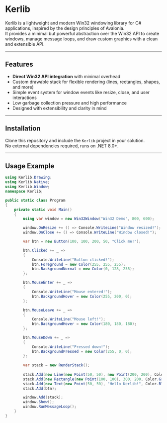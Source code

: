 # Kerlib

Kerlib is a lightweight and modern Win32 windowing library for C# applications, inspired by the design principles of Avalonia.  
It provides a minimal but powerful abstraction over the Win32 API to create windows, manage message loops, and draw custom graphics with a clean and extensible API.

---

## Features

- **Direct Win32 API integration** with minimal overhead  
- Custom drawable stack for flexible rendering (lines, rectangles, shapes, and more)  
- Simple event system for window events like resize, close, and user interactions  
- Low garbage collection pressure and high performance  
- Designed with extensibility and clarity in mind  

---

## Installation

Clone this repository and include the `Kerlib` project in your solution.  
No external dependencies required, runs on .NET 8.0+.

---

## Usage Example

```csharp
using Kerlib.Drawing;
using Kerlib.Native;
using Kerlib.Window;
namespace Kerlib;

public static class Program
{
    private static void Main()
    {
        using var window = new Win32Window("Win32 Demo", 800, 600);

        window.OnResize += () => Console.WriteLine("Window resized!");
        window.OnClose += () => Console.WriteLine("Window closed!");

        var btn = new Button(100, 100, 200, 50, "Click me!");

        btn.Clicked += _ =>
        {
            Console.WriteLine("Button clicked!");
            btn.Foreground = new Color(255, 255, 255);
            btn.BackgroundNormal = new Color(0, 128, 255);
        };

        btn.MouseEnter += _ =>
        {
            Console.WriteLine("Mouse entered!");
            btn.BackgroundHover = new Color(255, 200, 0);
        };

        btn.MouseLeave += _ =>
        {
            Console.WriteLine("Mouse left!");
            btn.BackgroundHover = new Color(180, 180, 180);
        };

        btn.MouseDown += _ =>
        {
            Console.WriteLine("Pressed down!");
            btn.BackgroundPressed = new Color(255, 0, 0);
        };        
        
        var stack = new RenderStack();
        
        stack.Add(new Line(new Point(50, 50), new Point(200, 200), Color.Red));
        stack.Add(new Rectangle(new Point(100, 100), 300, 200, Color.Green));
        stack.Add(new Text(new Point(50, 50), "Hello Kerlib!", Color.Black, "Consolas", 20));
        stack.Add(btn);

        window.Add(stack);
        window.Show();
        window.RunMessageLoop();
    }
}
